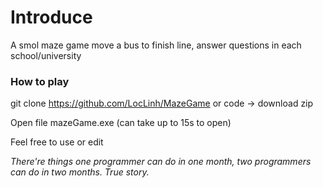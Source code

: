 # Introduce
A smol maze game
move a bus to finish line, answer questions in each school/university

### How to play
git clone https://github.com/LocLinh/MazeGame 
or 
code -> download zip

Open file mazeGame.exe (can take up to 15s to open)


Feel free to use or edit

*There're things one programmer can do in one month, two programmers can do in two months. True story.*
